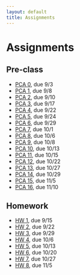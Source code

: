 ```yaml
---
layout: default
title: Assignments
---
```


# Assignments

## Pre-class

- [PCA 0](assignments/pca0.md), due 9/3   
- [PCA 1](assignments/pca1.md), due 9/8
- [PCA 2](assignments/pca2.md), due 9/10
- [PCA 3](assignments/pca3.md), due 9/17
- [PCA 4](assignments/pca4.md), due 9/22
- [PCA 5](assignments/pca5.md), due 9/24
- [PCA 6](assignments/pca6.md), due 9/29
- [PCA 7](assignments/pca7.md), due 10/1
- [PCA 8](assignments/pca8.md), due 10/6
- [PCA 9](assignments/pca9.md), due 10/8
- [PCA 10](assignments/pca10.md), due 10/13
- [PCA 11](assignments/pca11.md), due 10/15
- [PCA 12](assignments/pca12.md), due 10/22
- [PCA 13](assignments/pca13.md), due 10/27
- [PCA 14](assignments/pca14.md), due 10/29
- [PCA 15](assignments/pca15.md), due 11/5
- [PCA 16](assignments/pca16.md), due 11/10

## Homework

- [HW 1](assignments/hw1.md), due 9/15
- [HW 2](assignments/hw2.md), due 9/22
- [HW 3](assignments/hw3.md), due 9/29 
- [HW 4](assignments/hw4.md), due 10/6
- [HW 5](assignments/hw5.md), due 10/13
- [HW 6](assignments/hw6.md), due 10/20
- [HW 7](assignments/hw7.md), due 10/27
- [HW 8](assignments/hw8.md), due 11/5
      
